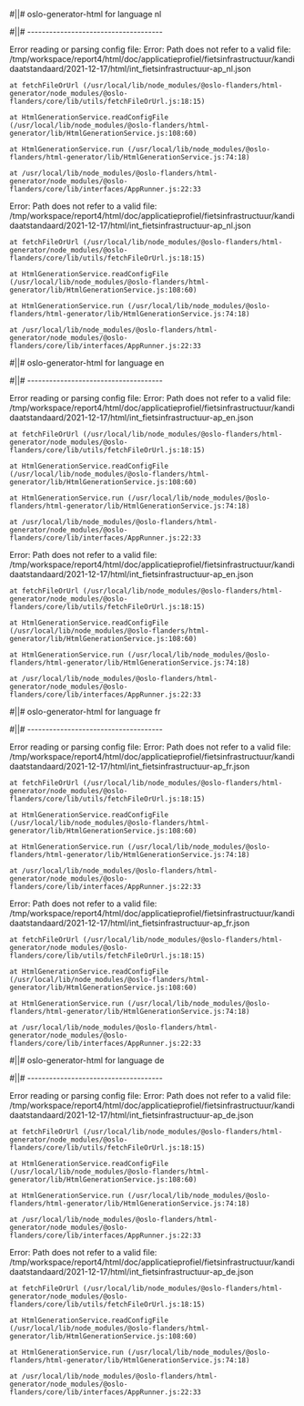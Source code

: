 #||# oslo-generator-html for language nl  

#||# -------------------------------------  

Error reading or parsing config file: Error: Path does not refer to a valid file: /tmp/workspace/report4/html/doc/applicatieprofiel/fietsinfrastructuur/kandidaatstandaard/2021-12-17/html/int_fietsinfrastructuur-ap_nl.json

    at fetchFileOrUrl (/usr/local/lib/node_modules/@oslo-flanders/html-generator/node_modules/@oslo-flanders/core/lib/utils/fetchFileOrUrl.js:18:15)

    at HtmlGenerationService.readConfigFile (/usr/local/lib/node_modules/@oslo-flanders/html-generator/lib/HtmlGenerationService.js:108:60)

    at HtmlGenerationService.run (/usr/local/lib/node_modules/@oslo-flanders/html-generator/lib/HtmlGenerationService.js:74:18)

    at /usr/local/lib/node_modules/@oslo-flanders/html-generator/node_modules/@oslo-flanders/core/lib/interfaces/AppRunner.js:22:33

Error: Path does not refer to a valid file: /tmp/workspace/report4/html/doc/applicatieprofiel/fietsinfrastructuur/kandidaatstandaard/2021-12-17/html/int_fietsinfrastructuur-ap_nl.json

    at fetchFileOrUrl (/usr/local/lib/node_modules/@oslo-flanders/html-generator/node_modules/@oslo-flanders/core/lib/utils/fetchFileOrUrl.js:18:15)

    at HtmlGenerationService.readConfigFile (/usr/local/lib/node_modules/@oslo-flanders/html-generator/lib/HtmlGenerationService.js:108:60)

    at HtmlGenerationService.run (/usr/local/lib/node_modules/@oslo-flanders/html-generator/lib/HtmlGenerationService.js:74:18)

    at /usr/local/lib/node_modules/@oslo-flanders/html-generator/node_modules/@oslo-flanders/core/lib/interfaces/AppRunner.js:22:33

#||# oslo-generator-html for language en  

#||# -------------------------------------  

Error reading or parsing config file: Error: Path does not refer to a valid file: /tmp/workspace/report4/html/doc/applicatieprofiel/fietsinfrastructuur/kandidaatstandaard/2021-12-17/html/int_fietsinfrastructuur-ap_en.json

    at fetchFileOrUrl (/usr/local/lib/node_modules/@oslo-flanders/html-generator/node_modules/@oslo-flanders/core/lib/utils/fetchFileOrUrl.js:18:15)

    at HtmlGenerationService.readConfigFile (/usr/local/lib/node_modules/@oslo-flanders/html-generator/lib/HtmlGenerationService.js:108:60)

    at HtmlGenerationService.run (/usr/local/lib/node_modules/@oslo-flanders/html-generator/lib/HtmlGenerationService.js:74:18)

    at /usr/local/lib/node_modules/@oslo-flanders/html-generator/node_modules/@oslo-flanders/core/lib/interfaces/AppRunner.js:22:33

Error: Path does not refer to a valid file: /tmp/workspace/report4/html/doc/applicatieprofiel/fietsinfrastructuur/kandidaatstandaard/2021-12-17/html/int_fietsinfrastructuur-ap_en.json

    at fetchFileOrUrl (/usr/local/lib/node_modules/@oslo-flanders/html-generator/node_modules/@oslo-flanders/core/lib/utils/fetchFileOrUrl.js:18:15)

    at HtmlGenerationService.readConfigFile (/usr/local/lib/node_modules/@oslo-flanders/html-generator/lib/HtmlGenerationService.js:108:60)

    at HtmlGenerationService.run (/usr/local/lib/node_modules/@oslo-flanders/html-generator/lib/HtmlGenerationService.js:74:18)

    at /usr/local/lib/node_modules/@oslo-flanders/html-generator/node_modules/@oslo-flanders/core/lib/interfaces/AppRunner.js:22:33

#||# oslo-generator-html for language fr  

#||# -------------------------------------  

Error reading or parsing config file: Error: Path does not refer to a valid file: /tmp/workspace/report4/html/doc/applicatieprofiel/fietsinfrastructuur/kandidaatstandaard/2021-12-17/html/int_fietsinfrastructuur-ap_fr.json

    at fetchFileOrUrl (/usr/local/lib/node_modules/@oslo-flanders/html-generator/node_modules/@oslo-flanders/core/lib/utils/fetchFileOrUrl.js:18:15)

    at HtmlGenerationService.readConfigFile (/usr/local/lib/node_modules/@oslo-flanders/html-generator/lib/HtmlGenerationService.js:108:60)

    at HtmlGenerationService.run (/usr/local/lib/node_modules/@oslo-flanders/html-generator/lib/HtmlGenerationService.js:74:18)

    at /usr/local/lib/node_modules/@oslo-flanders/html-generator/node_modules/@oslo-flanders/core/lib/interfaces/AppRunner.js:22:33

Error: Path does not refer to a valid file: /tmp/workspace/report4/html/doc/applicatieprofiel/fietsinfrastructuur/kandidaatstandaard/2021-12-17/html/int_fietsinfrastructuur-ap_fr.json

    at fetchFileOrUrl (/usr/local/lib/node_modules/@oslo-flanders/html-generator/node_modules/@oslo-flanders/core/lib/utils/fetchFileOrUrl.js:18:15)

    at HtmlGenerationService.readConfigFile (/usr/local/lib/node_modules/@oslo-flanders/html-generator/lib/HtmlGenerationService.js:108:60)

    at HtmlGenerationService.run (/usr/local/lib/node_modules/@oslo-flanders/html-generator/lib/HtmlGenerationService.js:74:18)

    at /usr/local/lib/node_modules/@oslo-flanders/html-generator/node_modules/@oslo-flanders/core/lib/interfaces/AppRunner.js:22:33

#||# oslo-generator-html for language de  

#||# -------------------------------------  

Error reading or parsing config file: Error: Path does not refer to a valid file: /tmp/workspace/report4/html/doc/applicatieprofiel/fietsinfrastructuur/kandidaatstandaard/2021-12-17/html/int_fietsinfrastructuur-ap_de.json

    at fetchFileOrUrl (/usr/local/lib/node_modules/@oslo-flanders/html-generator/node_modules/@oslo-flanders/core/lib/utils/fetchFileOrUrl.js:18:15)

    at HtmlGenerationService.readConfigFile (/usr/local/lib/node_modules/@oslo-flanders/html-generator/lib/HtmlGenerationService.js:108:60)

    at HtmlGenerationService.run (/usr/local/lib/node_modules/@oslo-flanders/html-generator/lib/HtmlGenerationService.js:74:18)

    at /usr/local/lib/node_modules/@oslo-flanders/html-generator/node_modules/@oslo-flanders/core/lib/interfaces/AppRunner.js:22:33

Error: Path does not refer to a valid file: /tmp/workspace/report4/html/doc/applicatieprofiel/fietsinfrastructuur/kandidaatstandaard/2021-12-17/html/int_fietsinfrastructuur-ap_de.json

    at fetchFileOrUrl (/usr/local/lib/node_modules/@oslo-flanders/html-generator/node_modules/@oslo-flanders/core/lib/utils/fetchFileOrUrl.js:18:15)

    at HtmlGenerationService.readConfigFile (/usr/local/lib/node_modules/@oslo-flanders/html-generator/lib/HtmlGenerationService.js:108:60)

    at HtmlGenerationService.run (/usr/local/lib/node_modules/@oslo-flanders/html-generator/lib/HtmlGenerationService.js:74:18)

    at /usr/local/lib/node_modules/@oslo-flanders/html-generator/node_modules/@oslo-flanders/core/lib/interfaces/AppRunner.js:22:33

